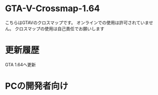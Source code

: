 # GTA-V-Crossmap-1.64
こちらはGTAVのクロスマップです。
オンラインでの使用は許可されていません。
クロスマップの使用は自己責任でお願いします
# 更新履歴
GTA 1.64へ更新
# PCの開発者向け
